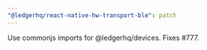 ```yaml
---
"@ledgerhq/react-native-hw-transport-ble": patch
---
```


Use commonjs imports for @ledgerhq/devices. Fixes #777.
